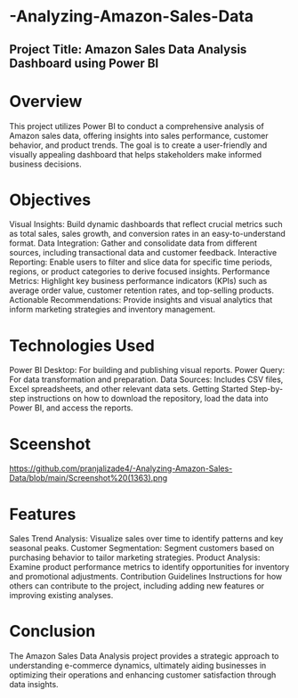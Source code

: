 # -Analyzing-Amazon-Sales-Data
## Project Title: Amazon Sales Data Analysis Dashboard using Power BI
# Overview
This project utilizes Power BI to conduct a comprehensive analysis of Amazon sales data, offering insights into sales performance, customer behavior, and product trends. The goal is to create a user-friendly and visually appealing dashboard that helps stakeholders make informed business decisions.

# Objectives
Visual Insights: Build dynamic dashboards that reflect crucial metrics such as total sales, sales growth, and conversion rates in an easy-to-understand format.
Data Integration: Gather and consolidate data from different sources, including transactional data and customer feedback.
Interactive Reporting: Enable users to filter and slice data for specific time periods, regions, or product categories to derive focused insights.
Performance Metrics: Highlight key business performance indicators (KPIs) such as average order value, customer retention rates, and top-selling products.
Actionable Recommendations: Provide insights and visual analytics that inform marketing strategies and inventory management.
# Technologies Used
Power BI Desktop: For building and publishing visual reports.
Power Query: For data transformation and preparation.
Data Sources: Includes CSV files, Excel spreadsheets, and other relevant data sets.
Getting Started
Step-by-step instructions on how to download the repository, load the data into Power BI, and access the reports.
# Sceenshot
https://github.com/pranjalizade4/-Analyzing-Amazon-Sales-Data/blob/main/Screenshot%20(1363).png
# Features
Sales Trend Analysis: Visualize sales over time to identify patterns and key seasonal peaks.
Customer Segmentation: Segment customers based on purchasing behavior to tailor marketing strategies.
Product Analysis: Examine product performance metrics to identify opportunities for inventory and promotional adjustments.
Contribution Guidelines
Instructions for how others can contribute to the project, including adding new features or improving existing analyses.
# Conclusion
The Amazon Sales Data Analysis project provides a strategic approach to understanding e-commerce dynamics, ultimately aiding businesses in optimizing their operations and enhancing customer satisfaction through data insights.
